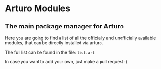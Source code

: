 # Arturo Modules
## The main package manager for Arturo

Here you are going to find a list of all the officially and unofficially available modules, that can be directly installed via arturo.

The full list can be found in the file: `list.art`

In case you want to add your own, just make a pull request :)
